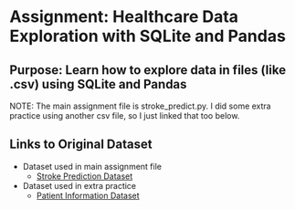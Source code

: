 # Assignment: Healthcare Data Exploration with SQLite and Pandas
## Purpose: Learn how to explore data in files (like .csv) using SQLite and Pandas

NOTE: The main assignment file is stroke_predict.py. I did some extra practice using another csv file, so I just linked that too below.

## Links to Original Dataset
* Dataset used in main assignment file
    * [Stroke Prediction Dataset](https://www.kaggle.com/datasets/fedesoriano/stroke-prediction-dataset/data)
* Dataset used in extra practice
    * [Patient Information Dataset](https://www.kaggle.com/datasets/prasad22/healthcare-dataset)